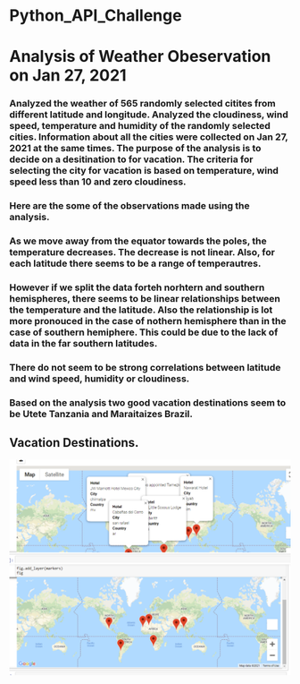 # Python_API_Challenge

# Analysis of Weather Obeservation on Jan 27, 2021

  ### Analyzed the weather of 565 randomly selected citites from different latitude and longitude. Analyzed the cloudiness, wind speed, temperature and humidity of the randomly selected cities. Information about all the cities were collected on Jan 27, 2021 at the same times. The purpose of the analysis is to decide on a desitination to for vacation. The criteria for selecting the city for vacation is based on temperature, wind speed less than 10 and zero cloudiness. 
 
 
  ### Here are the some of the observations made using the analysis.
  
  ### As we move away from the equator towards the poles, the temperature decreases. The decrease is not linear. Also, for each latitude there seems to be a range of temperautres.
  
  ### However if we split the data forteh norhtern and southern hemispheres, there seems to be linear relationships between the temperature and the latitude. Also the relationship is lot more pronouced in the case of nothern hemisphere than in the case of southern hemiphere. This could be due to the lack of data in the far southern latitudes.
  
  ### There do not seem to be strong correlations between latitude and wind speed,  humidity or cloudiness.
  
  ### Based on the analysis two good vacation destinations seem to be Utete Tanzania and Maraitaizes Brazil.
  
  
  

## Vacation Destinations.
<img src="https://github.com/BanuNathan/Python_API_Challenge/blob/main/images/Screenshot%20(59).png">


<img src="https://github.com/BanuNathan/Python_API_Challenge/blob/main/images/Screenshot%20(60).png">
